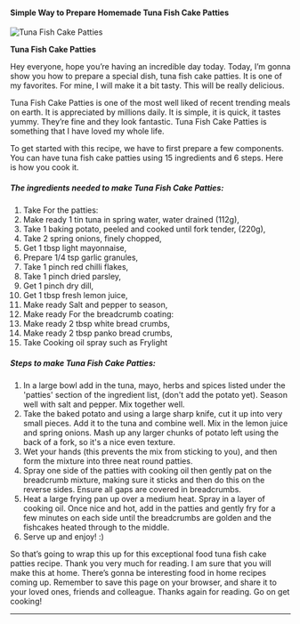             

#### Simple Way to Prepare Homemade Tuna Fish Cake Patties

![Tuna Fish Cake Patties](https://img-global.cpcdn.com/recipes/e11f509e78ffc94d/751x532cq70/tuna-fish-cake-patties-recipe-main-photo.jpg)

**Tuna Fish Cake Patties**

Hey everyone, hope you’re having an incredible day today. Today, I’m gonna show you how to prepare a special dish, tuna fish cake patties. It is one of my favorites. For mine, I will make it a bit tasty. This will be really delicious.

Tuna Fish Cake Patties is one of the most well liked of recent trending meals on earth. It is appreciated by millions daily. It is simple, it is quick, it tastes yummy. They’re fine and they look fantastic. Tuna Fish Cake Patties is something that I have loved my whole life.

To get started with this recipe, we have to first prepare a few components. You can have tuna fish cake patties using 15 ingredients and 6 steps. Here is how you cook it.

##### The ingredients needed to make Tuna Fish Cake Patties:

1.  Take For the patties:
2.  Make ready 1 tin tuna in spring water, water drained (112g),
3.  Take 1 baking potato, peeled and cooked until fork tender, (220g),
4.  Take 2 spring onions, finely chopped,
5.  Get 1 tbsp light mayonnaise,
6.  Prepare 1/4 tsp garlic granules,
7.  Take 1 pinch red chilli flakes,
8.  Take 1 pinch dried parsley,
9.  Get 1 pinch dry dill,
10.  Get 1 tbsp fresh lemon juice,
11.  Make ready Salt and pepper to season,
12.  Make ready For the breadcrumb coating:
13.  Make ready 2 tbsp white bread crumbs,
14.  Make ready 2 tbsp panko bread crumbs,
15.  Take Cooking oil spray such as Frylight

##### Steps to make Tuna Fish Cake Patties:

1.  In a large bowl add in the tuna, mayo, herbs and spices listed under the 'patties' section of the ingredient list, (don't add the potato yet). Season well with salt and pepper. Mix together well.
2.  Take the baked potato and using a large sharp knife, cut it up into very small pieces. Add it to the tuna and combine well. Mix in the lemon juice and spring onions. Mash up any larger chunks of potato left using the back of a fork, so it's a nice even texture.
3.  Wet your hands (this prevents the mix from sticking to you), and then form the mixture into three neat round patties.
4.  Spray one side of the patties with cooking oil then gently pat on the breadcrumb mixture, making sure it sticks and then do this on the reverse sides. Ensure all gaps are covered in breadcrumbs.
5.  Heat a large frying pan up over a medium heat. Spray in a layer of cooking oil. Once nice and hot, add in the patties and gently fry for a few minutes on each side until the breadcrumbs are golden and the fishcakes heated through to the middle.
6.  Serve up and enjoy! :)

So that’s going to wrap this up for this exceptional food tuna fish cake patties recipe. Thank you very much for reading. I am sure that you will make this at home. There’s gonna be interesting food in home recipes coming up. Remember to save this page on your browser, and share it to your loved ones, friends and colleague. Thanks again for reading. Go on get cooking!

* * *